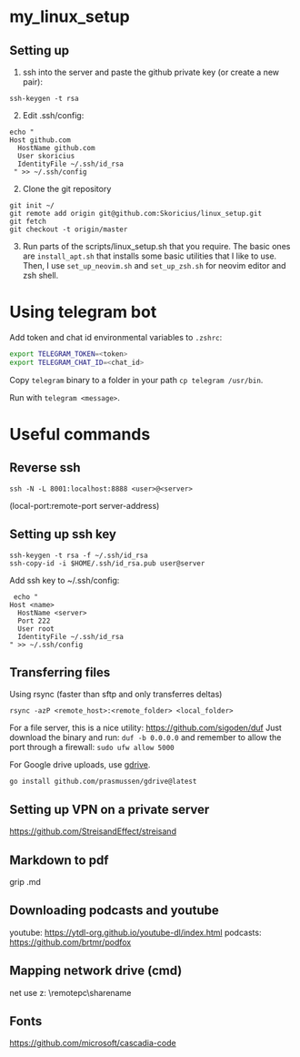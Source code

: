# my_linux_setup

## Setting up
1) ssh into the server and paste the github private key (or create a new pair):
```
ssh-keygen -t rsa
```
2) Edit .ssh/config:
```
echo "
Host github.com
  HostName github.com
  User skoricius
  IdentityFile ~/.ssh/id_rsa
 " >> ~/.ssh/config
 ```
2) Clone the git repository
```
git init ~/
git remote add origin git@github.com:Skoricius/linux_setup.git
git fetch
git checkout -t origin/master
```
3) Run parts of the scripts/linux_setup.sh that you require.
The basic ones are `install_apt.sh` that installs some basic utilities that I like to use.
Then, I use `set_up_neovim.sh` and `set_up_zsh.sh` for neovim editor and zsh shell.

# Using telegram bot

Add token and chat id environmental variables to `.zshrc`:

```bash
export TELEGRAM_TOKEN=<token>
export TELEGRAM_CHAT_ID=<chat_id>
```

Copy `telegram` binary to a folder in your path `cp telegram /usr/bin`.

Run with `telegram <message>`.

# Useful commands
## Reverse ssh
```
ssh -N -L 8001:localhost:8888 <user>@<server>
```

(local-port:remote-port server-address)

## Setting up ssh key
```
ssh-keygen -t rsa -f ~/.ssh/id_rsa
ssh-copy-id -i $HOME/.ssh/id_rsa.pub user@server
```
Add ssh key to ~/.ssh/config:
```
 echo "
Host <name>
  HostName <server>
  Port 222
  User root
  IdentityFile ~/.ssh/id_rsa
" >> ~/.ssh/config
```

## Transferring files
Using rsync (faster than sftp and only transferres deltas)
```
rsync -azP <remote_host>:<remote_folder> <local_folder>
```

For a file server, this is a nice utility: https://github.com/sigoden/duf
Just download the binary and run: `duf -b 0.0.0.0` and remember to allow the port through a firewall:
`sudo ufw allow 5000`

For Google drive uploads, use [gdrive](https://github.com/prasmussen/gdrive).
```
go install github.com/prasmussen/gdrive@latest
```

## Setting up VPN on a private server
https://github.com/StreisandEffect/streisand

## Markdown to pdf
grip <filename>.md
  
## Downloading podcasts and youtube
youtube: https://ytdl-org.github.io/youtube-dl/index.html
podcasts: https://github.com/brtmr/podfox

## Mapping network drive (cmd)
net use z: \\remotepc\sharename

## Fonts
https://github.com/microsoft/cascadia-code
